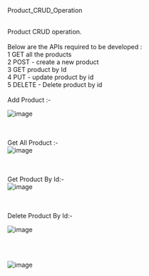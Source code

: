 Product_CRUD_Operation
<br><br>

Product CRUD operation.
<br> <br> Below are the APIs required to be developed : 
<br>
1 GET all the products
<br>
2 POST - create a new product
<br>
3 GET product by Id
<br>
4 PUT - update product by id <br>
5 DELETE - Delete product by id
<br> <br>
Add Product :-
<br>

![image](https://github.com/user-attachments/assets/9c75a2b8-c268-4869-a1f2-0e072f269bd9)

<br> <br>
Get All Product :- 
<br>
![image](https://github.com/user-attachments/assets/4f79ba3e-0bba-446b-bb52-70bb110a1b6d)

<br> <br>
Get Product By Id:-
<br>
![image](https://github.com/user-attachments/assets/dcaa078b-73f5-46e3-8462-a066935a52b2)

<br> <br>
Delete Product By Id:-
<br>

![image](https://github.com/user-attachments/assets/d3fb9539-9103-4f3d-a0ad-efdab536161b)

<br> <br>

![image](https://github.com/user-attachments/assets/4f22ab7e-f28e-43a5-b949-d42ec0fa2609)
